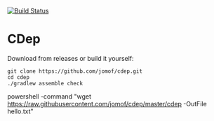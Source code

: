 [![Build Status](https://travis-ci.org/jomof/cdep.svg?branch=master)](https://travis-ci.org/jomof/cdep)


# CDep

Download from releases or build it yourself:

    git clone https://github.com/jomof/cdep.git
    cd cdep
    ./gradlew assemble check
    
powershell -command "wget https://raw.githubusercontent.com/jomof/cdep/master/cdep -OutFile hello.txt"

